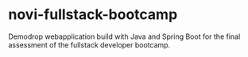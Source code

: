 # novi-fullstack-bootcamp
Demodrop webapplication build with Java and Spring Boot for the final assessment of the fullstack developer bootcamp.
